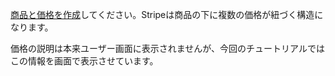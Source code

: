 [商品と価格を作成](https://stripe.com/docs/billing/manage-prices)してください。Stripeは商品の下に複数の価格が紐づく構造になります。

価格の説明は本来ユーザー画面に表示されませんが、今回のチュートリアルではこの情報を画面で表示させています。